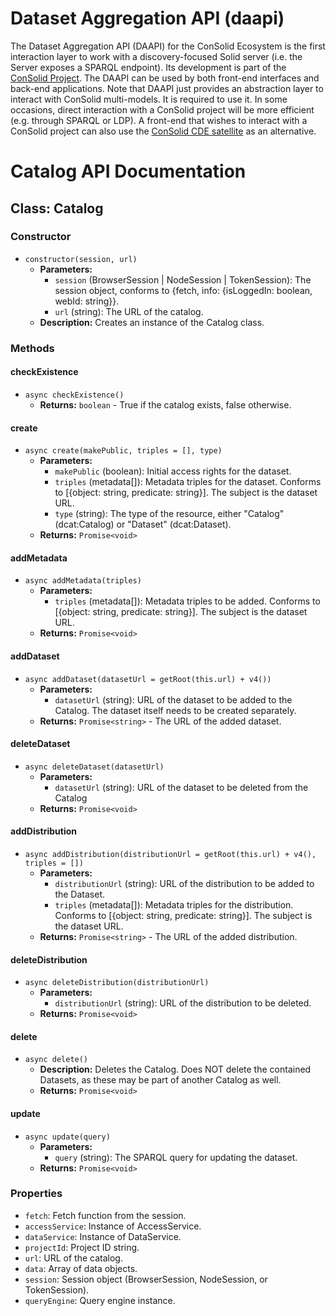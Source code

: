 # Dataset Aggregation API (daapi)
The Dataset Aggregation API (DAAPI) for the ConSolid Ecosystem is the first interaction layer to work with a discovery-focused Solid server (i.e. the Server exposes a SPARQL endpoint). Its development is part of the [ConSolid Project](https://content.iospress.com/articles/semantic-web/sw233396). The DAAPI can be used by both front-end interfaces and back-end applications. Note that DAAPI just provides an abstraction layer to interact with ConSolid multi-models. It is required to use it. In some occasions, direct interaction with a ConSolid project will be more efficient (e.g. through SPARQL or LDP). A front-end that wishes to interact with a ConSolid project can also use the [ConSolid CDE satellite](https://github.com/ConSolidProject/cde-satellite) as an alternative.  

# Catalog API Documentation

## Class: Catalog

### Constructor

- `constructor(session, url)`
  - **Parameters:**
    - `session` (BrowserSession | NodeSession | TokenSession): The session object, conforms to {fetch, info: {isLoggedIn: boolean, webId: string}}.
    - `url` (string): The URL of the catalog.
  - **Description:** Creates an instance of the Catalog class.

### Methods

#### checkExistence

- `async checkExistence()`
  - **Returns:** `boolean` - True if the catalog exists, false otherwise.

#### create

- `async create(makePublic, triples = [], type)`
  - **Parameters:**
    - `makePublic` (boolean): Initial access rights for the dataset.
    - `triples` (metadata[]): Metadata triples for the dataset. Conforms to [{object: string, predicate: string}]. The subject is the dataset URL.
    - `type` (string): The type of the resource, either "Catalog" (dcat:Catalog) or "Dataset" (dcat:Dataset).
  - **Returns:** `Promise<void>`

#### addMetadata

- `async addMetadata(triples)`
  - **Parameters:**
    - `triples` (metadata[]): Metadata triples to be added. Conforms to [{object: string, predicate: string}]. The subject is the dataset URL.
  - **Returns:** `Promise<void>`

#### addDataset

- `async addDataset(datasetUrl = getRoot(this.url) + v4())`
  - **Parameters:**
    - `datasetUrl` (string): URL of the dataset to be added to the Catalog. The dataset itself needs to be created separately.
  - **Returns:** `Promise<string>` - The URL of the added dataset.

#### deleteDataset

- `async deleteDataset(datasetUrl)`
  - **Parameters:**
    - `datasetUrl` (string): URL of the dataset to be deleted from the Catalog
  - **Returns:** `Promise<void>`

#### addDistribution

- `async addDistribution(distributionUrl = getRoot(this.url) + v4(), triples = [])`
  - **Parameters:**
    - `distributionUrl` (string): URL of the distribution to be added to the Dataset.
    - `triples` (metadata[]): Metadata triples for the distribution. Conforms to [{object: string, predicate: string}]. The subject is the dataset URL.
  - **Returns:** `Promise<string>` - The URL of the added distribution.

#### deleteDistribution

- `async deleteDistribution(distributionUrl)`
  - **Parameters:**
    - `distributionUrl` (string): URL of the distribution to be deleted.
  - **Returns:** `Promise<void>`

#### delete

- `async delete()`
  - **Description:** Deletes the Catalog. Does NOT delete the contained Datasets, as these may be part of another Catalog as well.
  - **Returns:** `Promise<void>`

#### update

- `async update(query)`
  - **Parameters:**
    - `query` (string): The SPARQL query for updating the dataset.
  - **Returns:** `Promise<void>`

### Properties

- `fetch`: Fetch function from the session.
- `accessService`: Instance of AccessService.
- `dataService`: Instance of DataService.
- `projectId`: Project ID string.
- `url`: URL of the catalog.
- `data`: Array of data objects.
- `session`: Session object (BrowserSession, NodeSession, or TokenSession).
- `queryEngine`: Query engine instance.

